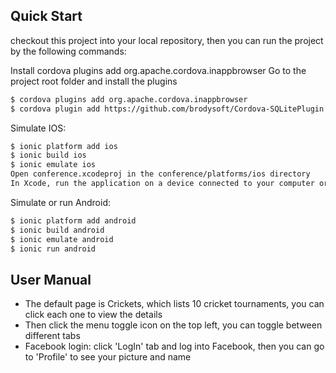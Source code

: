 ## Quick Start

checkout this project into your local repository, then you can run the project by the following commands:

Install cordova plugins add org.apache.cordova.inappbrowser
Go to the project root folder and install the plugins
```bash
$ cordova plugins add org.apache.cordova.inappbrowser
$ cordova plugin add https://github.com/brodysoft/Cordova-SQLitePlugin.git
```

Simulate IOS:
```bash
$ ionic platform add ios
$ ionic build ios
$ ionic emulate ios
Open conference.xcodeproj in the conference/platforms/ios directory
In Xcode, run the application on a device connected to your computer or in the iOS emulator
```

Simulate or run Android:
```bash
$ ionic platform add android
$ ionic build android
$ ionic emulate android
$ ionic run android
```

## User Manual

- The default page is Crickets, which lists 10 cricket tournaments, you can click each one to view the details
- Then click the menu toggle icon on the top left, you can toggle between different tabs
- Facebook login: click 'LogIn' tab and log into Facebook, then you can go to 'Profile' to see your picture and name
